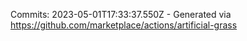 Commits: 2023-05-01T17:33:37.550Z - Generated via https://github.com/marketplace/actions/artificial-grass
<br>
